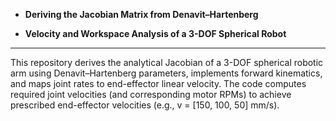 - **Deriving the Jacobian Matrix from Denavit–Hartenberg**

- **Velocity and Workspace Analysis of a 3-DOF Spherical Robot**

---

This repository derives the analytical Jacobian of a 3-DOF spherical robotic arm using Denavit–Hartenberg parameters, implements forward kinematics, and maps joint rates to end-effector linear velocity. The code computes required joint velocities (and corresponding motor RPMs) to achieve prescribed end-effector velocities (e.g., v = [150, 100, 50] mm/s).

